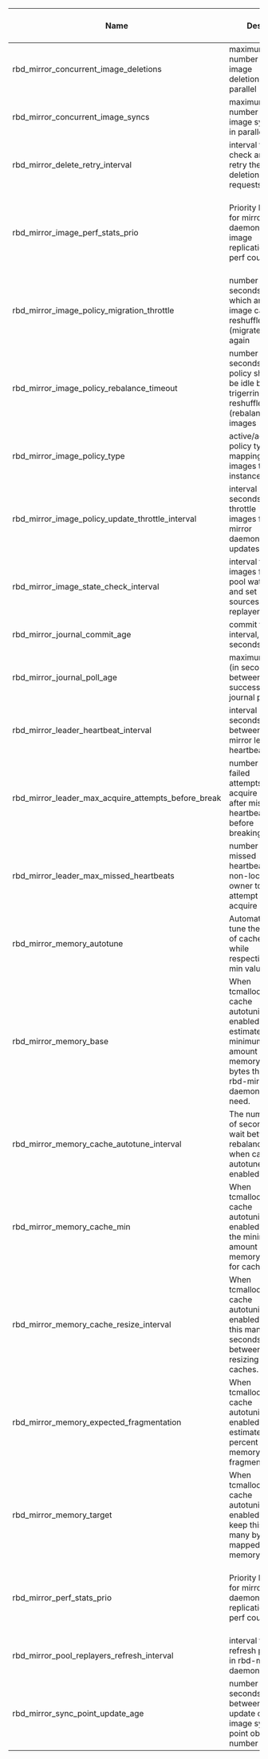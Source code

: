 | Name | Desc | Level | Type | non-Daemon Default | Daemon Default | Min | Max | Valid Values | verbatim | See also | Flags | Services | Validator | Long Desc | Tags |
| --- | --- | --- | --- | --- | --- | --- | --- | --- | --- | --- | --- | --- | --- | --- | --- |
| <span id="SP_rbd_mirror_concurrent_image_deletions">rbd_mirror_concurrent_image_deletions</span> |  maximum number of image deletions in parallel | Advanced | Uint | 1 |  | 1 |  |  |  |  |  | rbd-mirror |  |  |  |
| <span id="SP_rbd_mirror_concurrent_image_syncs">rbd_mirror_concurrent_image_syncs</span> |  maximum number of image syncs in parallel | Advanced | Uint | 5 |  |  |  |  |  |  |  | rbd-mirror |  |  |  |
| <span id="SP_rbd_mirror_delete_retry_interval">rbd_mirror_delete_retry_interval</span> |  interval to check and retry the failed deletion requests | Advanced | Float | 30 |  |  |  |  |  |  |  | rbd-mirror |  |  |  |
| <span id="SP_rbd_mirror_image_perf_stats_prio">rbd_mirror_image_perf_stats_prio</span> |  Priority level for mirror daemon per-image replication perf counters | Advanced | Int | 5 |  | 0 | 11 |  |  |  |  | rbd-mirror |  | The daemon will send per-image perf counter data to the manager daemon if the priority is not lower than mgr_stats_threshold. |  |
| <span id="SP_rbd_mirror_image_policy_migration_throttle">rbd_mirror_image_policy_migration_throttle</span> |  number of seconds after which an image can be reshuffled (migrated) again | Advanced | Uint | 300 |  |  |  |  |  |  |  | rbd-mirror |  |  |  |
| <span id="SP_rbd_mirror_image_policy_rebalance_timeout">rbd_mirror_image_policy_rebalance_timeout</span> |  number of seconds policy should be idle before trigerring reshuffle (rebalance) of images | Advanced | Float | 0 |  |  |  |  |  |  |  | rbd-mirror |  |  |  |
| <span id="SP_rbd_mirror_image_policy_type">rbd_mirror_image_policy_type</span> |  active/active policy type for mapping images to instances | Advanced | Str | simple |  |  |  | ["none", "simple"] |  |  |  | rbd-mirror |  |  |  |
| <span id="SP_rbd_mirror_image_policy_update_throttle_interval">rbd_mirror_image_policy_update_throttle_interval</span> |  interval (in seconds) to throttle images for mirror daemon peer updates | Advanced | Float | 1 |  | 1 |  |  |  |  |  | rbd-mirror |  |  |  |
| <span id="SP_rbd_mirror_image_state_check_interval">rbd_mirror_image_state_check_interval</span> |  interval to get images from pool watcher and set sources in replayer | Advanced | Uint | 30 |  | 1 |  |  |  |  |  | rbd-mirror |  |  |  |
| <span id="SP_rbd_mirror_journal_commit_age">rbd_mirror_journal_commit_age</span> |  commit time interval, seconds | Advanced | Float | 5 |  |  |  |  |  |  |  | rbd-mirror |  |  |  |
| <span id="SP_rbd_mirror_journal_poll_age">rbd_mirror_journal_poll_age</span> |  maximum age (in seconds) between successive journal polls | Advanced | Float | 5 |  |  |  |  |  |  |  | rbd-mirror |  |  |  |
| <span id="SP_rbd_mirror_leader_heartbeat_interval">rbd_mirror_leader_heartbeat_interval</span> |  interval (in seconds) between mirror leader heartbeats | Advanced | Uint | 5 |  | 1 |  |  |  |  |  | rbd-mirror |  |  |  |
| <span id="SP_rbd_mirror_leader_max_acquire_attempts_before_break">rbd_mirror_leader_max_acquire_attempts_before_break</span> |  number of failed attempts to acquire lock after missing heartbeats before breaking lock | Advanced | Uint | 3 |  |  |  |  |  |  |  | rbd-mirror |  |  |  |
| <span id="SP_rbd_mirror_leader_max_missed_heartbeats">rbd_mirror_leader_max_missed_heartbeats</span> |  number of missed heartbeats for non-lock owner to attempt to acquire lock | Advanced | Uint | 2 |  |  |  |  |  |  |  | rbd-mirror |  |  |  |
| <span id="SP_rbd_mirror_memory_autotune">rbd_mirror_memory_autotune</span> |  Automatically tune the ratio of caches while respecting min values. | Dev | Bool | True |  |  |  |  |  | [[rbd_mirror_memory_target](/config/rbd-mirror/rbd.md#SP_rbd_mirror_memory_target)] |  | rbd-mirror |  |  |  |
| <span id="SP_rbd_mirror_memory_base">rbd_mirror_memory_base</span> |  When tcmalloc and cache autotuning is enabled, estimate the minimum amount of memory in bytes the rbd-mirror daemon will need. | Dev | Size | 768_M |  |  |  |  |  | [[rbd_mirror_memory_autotune](/config/rbd-mirror/rbd.md#SP_rbd_mirror_memory_autotune)] |  | rbd-mirror |  |  |  |
| <span id="SP_rbd_mirror_memory_cache_autotune_interval">rbd_mirror_memory_cache_autotune_interval</span> |  The number of seconds to wait between rebalances when cache autotune is enabled. | Dev | Float | 30 |  |  |  |  |  | [[rbd_mirror_memory_autotune](/config/rbd-mirror/rbd.md#SP_rbd_mirror_memory_autotune)] |  | rbd-mirror |  |  |  |
| <span id="SP_rbd_mirror_memory_cache_min">rbd_mirror_memory_cache_min</span> |  When tcmalloc and cache autotuning is enabled, set the minimum amount of memory used for cache. | Dev | Size | 128_M |  |  |  |  |  | [[rbd_mirror_memory_autotune](/config/rbd-mirror/rbd.md#SP_rbd_mirror_memory_autotune)] |  | rbd-mirror |  |  |  |
| <span id="SP_rbd_mirror_memory_cache_resize_interval">rbd_mirror_memory_cache_resize_interval</span> |  When tcmalloc and cache autotuning is enabled, wait this many seconds between resizing caches. | Dev | Float | 5 |  |  |  |  |  | [[rbd_mirror_memory_autotune](/config/rbd-mirror/rbd.md#SP_rbd_mirror_memory_autotune)] |  | rbd-mirror |  |  |  |
| <span id="SP_rbd_mirror_memory_expected_fragmentation">rbd_mirror_memory_expected_fragmentation</span> |  When tcmalloc and cache autotuning is enabled, estimate the percent of memory fragmentation. | Dev | Float | 0.15 |  | 0 | 1 |  |  | [[rbd_mirror_memory_autotune](/config/rbd-mirror/rbd.md#SP_rbd_mirror_memory_autotune)] |  | rbd-mirror |  |  |  |
| <span id="SP_rbd_mirror_memory_target">rbd_mirror_memory_target</span> |  When tcmalloc and cache autotuning is enabled, try to keep this many bytes mapped in memory. | Basic | Size | 4_G |  |  |  |  |  | [[rbd_mirror_memory_autotune](/config/rbd-mirror/rbd.md#SP_rbd_mirror_memory_autotune)] |  | rbd-mirror |  |  |  |
| <span id="SP_rbd_mirror_perf_stats_prio">rbd_mirror_perf_stats_prio</span> |  Priority level for mirror daemon replication perf counters | Advanced | Int | 5 |  | 0 | 11 |  |  |  |  | rbd-mirror |  | The daemon will send perf counter data to the manager daemon if the priority is not lower than mgr_stats_threshold. |  |
| <span id="SP_rbd_mirror_pool_replayers_refresh_interval">rbd_mirror_pool_replayers_refresh_interval</span> |  interval to refresh peers in rbd-mirror daemon | Advanced | Uint | 30 |  |  |  |  |  |  |  | rbd-mirror |  |  |  |
| <span id="SP_rbd_mirror_sync_point_update_age">rbd_mirror_sync_point_update_age</span> |  number of seconds between each update of the image sync point object number | Advanced | Float | 30 |  |  |  |  |  |  |  | rbd-mirror |  |  |  |
